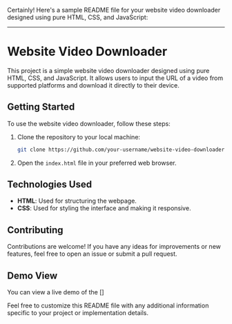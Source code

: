 Certainly! Here's a sample README file for your website video downloader designed using pure HTML, CSS, and JavaScript:

---

# Website Video Downloader

This project is a simple website video downloader designed using pure HTML, CSS, and JavaScript. It allows users to input the URL of a video from supported platforms and download it directly to their device.

## Getting Started

To use the website video downloader, follow these steps:

1. Clone the repository to your local machine:

    ```bash
    git clone https://github.com/your-username/website-video-downloader.git
    ```

2. Open the `index.html` file in your preferred web browser.

## Technologies Used

- **HTML**: Used for structuring the webpage.
- **CSS**: Used for styling the interface and making it responsive.

## Contributing

Contributions are welcome! If you have any ideas for improvements or new features, feel free to open an issue or submit a pull request.

## Demo View

You can view a live demo of the []

Feel free to customize this README file with any additional information specific to your project or implementation details.
